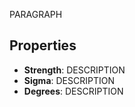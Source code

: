 PARAGRAPH

## Properties

- **Strength**: DESCRIPTION
- **Sigma**: DESCRIPTION
- **Degrees**: DESCRIPTION



